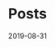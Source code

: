 ---
title: "Posts"
description: ""
date: "2019-08-31"
headerimage: "/images/headers/bamboo.jpg"
aliases: ["/archive/"]
---